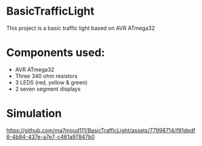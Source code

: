 # BasicTrafficLight
This project is a basic traffic light based on AVR ATmega32

# Components used:
- AVR ATmega32
- Three 340 ohm resistors
- 3 LEDS (red, yellow & green)
- 2 seven segment displays 


#  Simulation

https://github.com/ma7moud111/BasicTrafficLight/assets/77998714/f91dedf6-4b84-437e-a7e7-c461a97847b0



